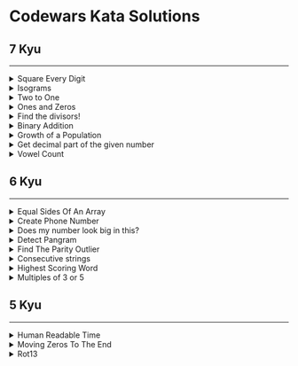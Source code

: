 # Codewars Kata Solutions
## 7 Kyu
***
<details>
<summary>Square Every Digit</summary>

  + [solution](Square%20Every%20Digit.py) | [codewars link](https://www.codewars.com/kata/546e2562b03326a88e000020)

>Welcome. In this kata, you are asked to square every digit of a number and concatenate them.  
>For example, if we run `9119` through the function, `811181` will come out, 
> because `9^2` is `81` and `1^2` is `1`.
>Note: The function accepts an integer and returns an integer
</details>

<details>
<summary>Isograms</summary>

  + [solution](Isograms.py) | [codewars link](https://www.codewars.com/kata/54ba84be607a92aa900000f1)

> An isogram is a word that has no repeating letters, consecutive or non-consecutive. 
> Implement a function that determines whether a string that contains only letters 
> is an isogram. Assume the empty string is an isogram. Ignore letter case.
>
>Examples:
>
>`is_isogram("Dermatoglyphics" ) == true`
>`is_isogram("aba" ) == false`
</details>

<details>
<summary>Two to One</summary>

  + [solution](Two%20to%20One.py) | [codewars link](https://www.codewars.com/kata/5656b6906de340bd1b0000ac)

>Take 2 strings `s1` and `s2` including only letters from `a` to `z`. Return a 
> new sorted string, the longest possible, containing distinct letters - each 
> taken only once - coming from s`1` or `s2`.  
> 
> Examples:
> 
>`a = "xyaabbbccccdefww"
b = "xxxxyyyyabklmopq"`
`longest(a, b) -> "abcdefklmopqwxy"`
</details>

<details>
<summary>Ones and Zeros</summary>

  + [solution](Ones%20and%20Zeros.py) | [codewars link](https://www.codewars.com/kata/578553c3a1b8d5c40300037c)    

>Given an array of ones and zeroes, convert the equivalent binary value to an integer.  
Eg: `[0, 0, 0, 1]` is treated as 0001 which is the binary representation of `1`.
>
>Examples:
>
>`Testing: [0, 0, 1, 0] ==> 2`  
>`Testing: [0, 1, 0, 1] ==> 5`  
>`Testing: [1, 0, 0, 1] ==> 9`  
>`Testing: [1, 1, 1, 1] ==> 15`
</details>

<details>
<summary>Find the divisors! </summary>

  + [solution](Find%20the%20divisors!.py) | [codewars link](https://www.codewars.com/kata/544aed4c4a30184e960010f4)

> Create a function named `divisors`/`Divisors` that takes an integer `n > 1` and returns an array 
> with all of the integer's divisors(except for 1 and the number itself), from smallest to largest.   
> If the number is prime return the string `(integer) is prime`.
> 
> Examples:
> 
> `divisors(12); #should return [2,3,4,6]`
>`divisors(13); #should return "13 is prime"`
</details>

<details>
<summary>Binary Addition</summary>

  + [solution](Binary%20Addition.py) | [codewars link](https://www.codewars.com/kata/551f37452ff852b7bd000139)

>Implement a function that adds two numbers together and returns their sum in binary. 
> The conversion can be done before, or after the addition.  
>The binary number returned should be a string.
</details>

<details>
<summary>Growth of a Population</summary>

  + [solution](Growth%20of%20a%20Population.py) | [codewars link](https://www.codewars.com/kata/563b662a59afc2b5120000c6)

> In a small town the population is `p0` at the beginning of a year. The population regularly increases 
> by `percent` per year and moreover `aug` new inhabitants per year come to live in the town.   
> How many years does the town need to see its population greater or equal to `p` inhabitants?    
> More generally given parameters:    
>`p0`, `percent`, `aug` (inhabitants coming or leaving each year), `p` (population to surpass)  
>the function `nb_year` should return `n` number of entire years needed to get a population greater or equal to `p`.  
>`aug` is an integer, `percent` a positive or null floating number, `p0` and `p` are positive integers (> 0)
>
>Examples:  
>`nb_year(1500, 5, 100, 5000) -> 15`  
>`nb_year(1500000, 2.5, 10000, 2000000) -> 10`
</details>

<details>
<summary>Get decimal part of the given number</summary>

  + [solution](Get%20decimal%20part%20of%20the%20given%20number.py) | [codewars link](https://www.codewars.com/kata/586e4c61aa0428f04e000069) 

>Write a function that returns only the decimal part of the given number.  
>You only have to handle valid numbers, not `Infinity`, `NaN`, or similar. Always return a positive decimal part.  
>
>Examples  
>`get_decimal(2.4)  # 0.4`  
>`get_decimal(-0.2) # 0.2`
</details>

<details>
<summary>Vowel Count</summary>

  + [solution](Vowel%20Count.py) | [codewars link](https://www.codewars.com/kata/54ff3102c1bad923760001f3)

>Return the number (count) of vowels in the given string.  
>We will consider `a, e, i, o, u` as vowels for this Kata (but not `y`).  
>The input string will only consist of lower case letters and/or spaces.  
</details>


## 6 Kyu
***
<details>
<summary> Equal Sides Of An Array</summary>

  + [solution](/6-kyu/Equal%20Sides%20Of%20An%20Array.py) | 
    [codewars link](https://www.codewars.com/kata/5679aa472b8f57fb8c000047)
>You are going to be given an array of integers. Your job is to take that 
> array and find an index N where the sum of the integers to the left of N is 
> equal to the sum of the integers to the right of N. If there is no index that 
> would make this happen, return `-1`.
>
>Example:
> 
>Let's say you are given the array `{1,2,3,4,3,2,1}`:  
>Your function will return the index `3`, because at the 3rd position of the array, 
>the sum of left side of the index `({1,2,3}) `and the sum of the right side of the 
>index `({3,2,1})` both equal `6`.
</details>

<details>
<summary>Create Phone Number</summary>

  + [solution](/6-kyu/Create%20Phone%20Number.py) | 
    [codewars link](https://www.codewars.com/kata/525f50e3b73515a6db000b83)    

> Write a function that accepts an array of 10 integers (between 0 and 9), that 
> returns a string of those numbers in the form of a phone number.
> 
>Example:  
> `create_phone_number([1, 2, 3, 4, 5, 6, 7, 8, 9, 0]) # => returns "(123) 456-7890"`  
> The returned format must be correct in order to complete this challenge.   
> Don't forget the space after the closing parentheses!
</details>

<details>
<summary>Does my number look big in this?</summary>

  + [solution](/6-kyu/Does%20my%20number%20look%20big%20in%20this%3F.py) | 
    [codewars link](https://www.codewars.com/kata/5287e858c6b5a9678200083c)

>A Narcissistic Number is a positive number which is the sum of its own digits, 
> each raised to the power of the number of digits in a given base. In this Kata, 
> we will restrict ourselves to decimal (base 10).
> 
> Example:  
> take 153 (3 digits), which is narcisstic:  
> `1^3 + 5^3 + 3^3 = 1 + 125 + 27 = 153`  
> and 1652 (4 digits), which isn't:  
>` 1^4 + 6^4 + 5^4 + 2^4 = 1 + 1296 + 625 + 16 = 1938`  
The Challenge:  
Your code must return true or false depending upon whether the given number is a 
> Narcissistic number in base 10.
</details>

<details>
<summary>Detect Pangram</summary>

  + [solution](/6-kyu/Detect%20Pangram.py) | 
    [codewars link](https://www.codewars.com/kata/545cedaa9943f7fe7b000048)

> A pangram is a sentence that contains every single letter of the alphabet at 
> least once. For example, the sentence "The quick brown fox jumps over the lazy 
> dog" is a pangram, because it uses the letters A-Z at least once (case is irrelevant).   
> Given a string, detect whether or not it is a pangram. Return `True` if it is, 
> `False` if not. Ignore numbers and punctuation.
</details>

<details>
<summary>Find The Parity Outlier</summary>

[solution](/6-kyu/Find%20The%20Parity%20Outlier.py) | 
[codewars link](https://www.codewars.com/kata/5526fc09a1bbd946250002dc)

> You are given an array (which will have a length of at least 3, but could be 
> very large) containing integers. The array is either entirely comprised of 
> odd integers or entirely comprised of even integers except for a single 
> integer N. Write a method that takes the array as an argument and returns this "outlier" N.   
> 
> Examples:  
> `[2, 4, 0, 100, 4, 11, 2602, 36] # Should return: 11 (the only odd number)`  
> `[160, 3, 1719, 19, 11, 13, -21] # Should return: 160 (the only even number)`  
</details>

<details>
<summary>Consecutive strings</summary>

  + [solution](/6-kyu/Consecutive%20strings.py) | 
    [codewars link](https://www.codewars.com/kata/56a5d994ac971f1ac500003e)

>You are given an array(list) `strarr` of strings and an integer `k`. Your task is 
> to return the first longest string consisting of `k` consecutive strings taken in the array.  
> n being the length of the string array, if `n = 0` or `k > n `or `k <= 0` return `""`.
> 
> Example:  
> `strarr = ["tree", "foling", "trashy", "blue", "abcdef", "uvwxyz"], k = 2`  
> `Concatenate the consecutive strings of strarr by 2, we get:`  
> `treefoling   (length 10)  concatenation of strarr[0] and strarr[1]`  
> `folingtrashy ("      12)  concatenation of strarr[1] and strarr[2]`  
> `trashyblue   ("      10)  concatenation of strarr[2] and strarr[3]`  
> `blueabcdef   ("      10)  concatenation of strarr[3] and strarr[4]`  
> `abcdefuvwxyz ("      12)  concatenation of strarr[4] and strarr[5]`  
> `Two strings are the longest: "folingtrashy" and "abcdefuvwxyz".`  
> `The first that came is "folingtrashy" so `  
> `longest_consec(strarr, 2) should return "folingtrashy".`  
> `In the same way:`  
> `longest_consec(["zone", "abigail", "theta", "form", "libe", "zas", "theta", "abigail"], 2) --> "abigailtheta"`
</details>

<details>
<summary>Highest Scoring Word</summary>

  + [solution](/6-kyu/Highest%20Scoring%20Word.py) | 
    [codewars link](https://www.codewars.com/kata/57eb8fcdf670e99d9b000272)

> Given a string of words, you need to find the highest scoring word.  
> Each letter of a word scores points according to its position in the alphabet: `a = 1, b = 2, c = 3` etc.   
> You need to return the highest scoring word as a string.   
> If two words score the same, return the word that appears earliest in the original string.  
> All letters will be lowercase and all inputs will be valid.  
</details>

<details>
<summary>Multiples of 3 or 5</summary>

  + [solution](/6-kyu/Multiples%20of%203%20or%205.py) | 
    [codewars link](https://www.codewars.com/kata/514b92a657cdc65150000006)

> If we list all the natural numbers below 10 that are multiples of 3 or 5, we 
> get 3, 5, 6 and 9. The sum of these multiples is 23.   
> Finish the solution so that it returns the sum of all the multiples of 3 or 5 
> below the number passed in. 
> > Note: If the number is a multiple of both 3 and 5, only count it once. Also, 
> > if a number is negative, return 0(for languages that do have them)

</details>

## 5 Kyu
***
<details>
<summary>Human Readable Time</summary>

  + [solution](/5-kyu/Human%20Readable%20Time.py) | 
    [codewars link](https://www.codewars.com/kata/52685f7382004e774f0001f7)

> Write a function, which takes a non-negative integer (seconds) as input and 
> returns the time in a human-readable format (`HH:MM:SS`)
> * `HH` = hours, padded to 2 digits, range: 00 - 99 
> * `MM` = minutes, padded to 2 digits, range: 00 - 59 
> * `SS` = seconds, padded to 2 digits, range: 00 - 59 
> 
> The maximum time never exceeds 359999 (`99:59:59`)
> You can find some examples in the test fixtures.

</details>

<details>
<summary>Moving Zeros To The End</summary>

  + [solution](/5-kyu/Moving%20Zeros%20To%20The%20End.py) | 
    [codewars link](https://www.codewars.com/kata/52597aa56021e91c93000cb0)

> Write an algorithm that takes an array and moves all of the zeros to the end, 
> preserving the order of the other elements. 
> `move_zeros([False,1,0,1,2,0,1,3,"a"]) # returns[False,1,1,2,1,3,"a",0,0]`
</details>

<details>
<summary>Rot13</summary>

  + [solution](/5-kyu/Rot13.py) | 
    [codewars link](https://www.codewars.com/kata/530e15517bc88ac656000716)

> ROT13 is a simple letter substitution cipher that replaces a letter with the 
> letter 13 letters after it in the alphabet. ROT13 is an example of the Caesar cipher.   
> Create a function that takes a string and returns the string ciphered with 
> Rot13. If there are numbers or special characters included in the string, they 
> should be returned as they are. Only letters from the latin/english alphabet 
> should be shifted, like in the original Rot13 "implementation".   
> Please note that using encode is considered cheating.

</details>

